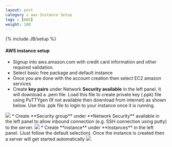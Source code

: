 ```yaml
---
layout: post
category : aws-Instance Setup
tags : [AWS]
weight: 100
---
```

{% include JB/setup %}

#### AWS instance setup


* Signup into aws.amazon.com with credit card information and other required validation.
* Select basic free package and default instance
* Once you are done with the account creation then select EC2 amazon services
* Create **key pairs** under Network **Security available** in the left panel. It will download a .pem file. Load this file to create private key (.ppk) file using PuTTYgen (If not available then download from internet) as shown below. Use this .ppk file to login to your instance once it is running.
<img src="https://cloud.githubusercontent.com/assets/11231867/9565907/9c84bfda-4f09-11e5-888c-d1a652484eb8.PNG"/>
* Create **Security group** under **Network Security** available in the left panel to allow inbound connection (e.g. SSH connection using putty) to the server.
<img src="https://cloud.githubusercontent.com/assets/11231867/9568365/0b9528a0-4f65-11e5-847b-670dca610433.PNG"/>
* Create **instance** under **Instances** in the left panel. (Just follow the default selection). Once the instance is created then a server will get started automatically
<img src="https://cloud.githubusercontent.com/assets/11231867/9568348/a8c840f4-4f64-11e5-9fe2-2b4b3c8d57f3.PNG"/>
